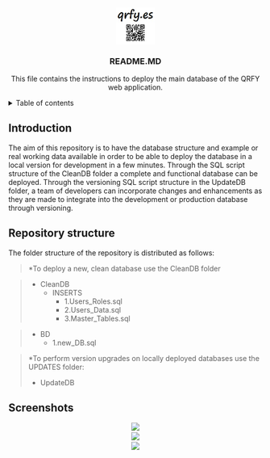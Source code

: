<!-- PROJECT LOGO -->
<br />
<div align="center">
  <img src="images/qrfy.jpg" style="display: block;  margin-left: auto;  margin-right: auto;  width: 15%;">
  <h3 align="center">README.MD</h3>

  <p align="center">
    This file contains the instructions to deploy the main database of the QRFY web application.
    <br />
  </p>
</div>

<!-- TABLE OF CONTENTS -->
<details>
  <summary>Table of contents</summary>
  <ol>
    <li><a href="#introduction">Introduction</a></li>
    <li><a href="#structure">Repository structure</a></li>
    <li><a href="#screenshots">Screenshoots</a></li>
  </ol>
</details>

<!-- INTRODUCTION -->
## Introduction
<div id="introduction"></div>

The aim of this repository is to have the database structure and example or real working data available in order to be able to deploy the database in a local version for development in a few minutes. Through the SQL script structure of the CleanDB folder a complete and functional database can be deployed. Through the versioning SQL script structure in the UpdateDB folder, a team of developers can incorporate changes and enhancements as they are made to integrate into the development or production database through versioning.

<!-- STRUCTURE -->
## Repository structure
<div id="structure"></div>

The folder structure of the repository is distributed as follows:

> *To deploy a new, clean database use the CleanDB folder

> - CleanDB
>    - INSERTS
>        - 1.Users_Roles.sql
>        - 2.Users_Data.sql
>        - 3.Master_Tables.sql

> - BD
>     - 1.new_DB.sql

> *To perform version upgrades on locally deployed databases use the UPDATES folder:
> - UpdateDB

<!-- SCREENSHOTS -->
## Screenshots
<div id="screenshots"></div>

<div id="block" align="center">
    <div class="inline-block" style="display: inline-block; width: 30%">
        <img src="images/docker2.jpg">
    </div>
    <br>
    <div class="inline-block" style="display: inline-block; width: 30%">
        <img src="images/docker3.jpg">
    </div>
    <br>
    <div class="inline-block" style="display: inline-block; width: 30%">
        <img src="images/docker4.jpg">
    </div>
</div>
